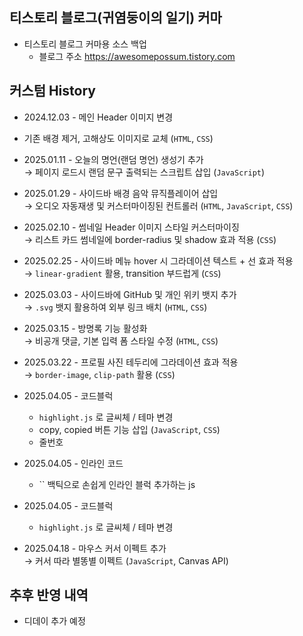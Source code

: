 
## 티스토리 블로그(귀염둥이의 일기) 커마
- 티스토리 블로그 커마용 소스 백업
  - 블로그 주소 https://awesomepossum.tistory.com

## 커스텀 History

- 2024.12.03 - 메인 Header 이미지 변경  
 - 기존 배경 제거, 고해상도 이미지로 교체 (`HTML`, `CSS`)

- 2025.01.11 - 오늘의 명언(랜덤 명언) 생성기 추가  
  → 페이지 로드시 랜덤 문구 출력되는 스크립트 삽입 (`JavaScript`)

- 2025.01.29 - 사이드바 배경 음악 뮤직플레이어 삽입  
  → 오디오 자동재생 및 커스터마이징된 컨트롤러 (`HTML`, `JavaScript`, `CSS`)

- 2025.02.10 - 썸네일 Header 이미지 스타일 커스터마이징  
  → 리스트 카드 썸네일에 border-radius 및 shadow 효과 적용 (`CSS`)

- 2025.02.25 - 사이드바 메뉴 hover 시 그라데이션 텍스트 + 선 효과 적용  
  → `linear-gradient` 활용, transition 부드럽게 (`CSS`)

- 2025.03.03 - 사이드바에 GitHub 및 개인 위키 뱃지 추가  
  → `.svg` 뱃지 활용하여 외부 링크 배치 (`HTML`, `CSS`)

- 2025.03.15 - 방명록 기능 활성화  
  → 비공개 댓글, 기본 입력 폼 스타일 수정 (`HTML`, `CSS`)

- 2025.03.22 - 프로필 사진 테두리에 그라데이션 효과 적용  
  → `border-image`, `clip-path` 활용 (`CSS`)

- 2025.04.05 - 코드블럭
  - `highlight.js` 로 글씨체 / 테마 변경
  - copy, copied 버튼 기능 삽입 (`JavaScript`, `CSS`)
  - 줄번호

- 2025.04.05 - 인라인 코드
  - `` 백틱으로 손쉽게 인라인 블럭 추가하는 js

- 2025.04.05 - 코드블럭
  - `highlight.js` 로 글씨체 / 테마 변경

- 2025.04.18 - 마우스 커서 이펙트 추가  
  → 커서 따라 별똥별 이펙트 (`JavaScript`, Canvas API)




## 추후 반영 내역
- 디데이 추가 예정
